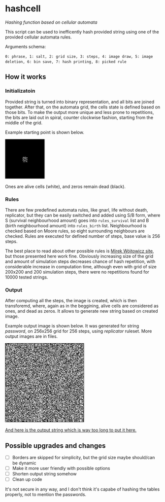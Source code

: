 # hashcell
_Hashing function based on cellular automata_

This script can be used to inefficently hash provided string using one of the provided cellular automata rules. 

Arguments schema: 

`0: phrase, 1: salt, 2: grid size, 3: steps, 4: image draw, 5: image deletion, 6: bin save, 7: hash printing, 8: picked rule`

## How it works
### Initializatoin
Provided string is turned into binary representation, and all bits are joined together. After that, on the automata grid, the cells state is defined based on those bits. To make the output more unique and less prone to repetitions, the bits are laid out in spiral, counter clockwise fashion, starting from the middle of the grid.

Example starting point is shown below.

![grid starting point](https://raw.githubusercontent.com/Re50N4NC3/hashcell/main/initial_image.png)

Ones are alive cells (white), and zeros remain dead (black).

### Rules
There are few predefined automata rules, like gnarl, life without death, replicator, but they can be easily switched and added using S/B form, where S (survival neighbourhood amount) goes into `rules_survival` list and B (birth neighbourhood amount) into `rules_birth` list. Neighbourhood is checked based on Moore rules, so eight surrounding neighbours are checked. Rules are executed for defined number of steps, base value is 256 steps.

The best place to read about other possible rules is [Mirek Wójtowicz site](http://www.mirekw.com/ca/rullex_life.html), but those presented here work fine.
Obviously increasing size of the grid and amount of simulation steps decreases chance of hash repetition, with considerable increase in computation time, although even with grid of size 200x200 and 200 simulation steps, there were no repetitions found for 10000 tested strings.

### Output
After computing all the steps, the image is created, which is then transforemd, where, again as in the beggining, alive cells are considered as ones, and dead as zeros. It allows to generate new string based on created image.

Example output image is shown below. It was generated for string _password_, on 256x256 grid for 256 steps, using _replicator_ ruleset. More output images are in files.

![password example output](https://raw.githubusercontent.com/Re50N4NC3/hashcell/main/password_hash.png)


[And here is the output string which is way too long to put it here.](https://github.com/Re50N4NC3/hashcell/blob/main/example_hash.bin)

## Possible upgrades and changes
- [ ] Borders are skipped for simplicity, but the grid size maybe should/can be dynamic
- [ ] Make it more user friendly with possible options
- [ ] Shorten output string somehow
- [ ] Clean up code

It's not secure in any way, and I don't think it's capabe of hashing the tables properly, not to mention the passwords.
